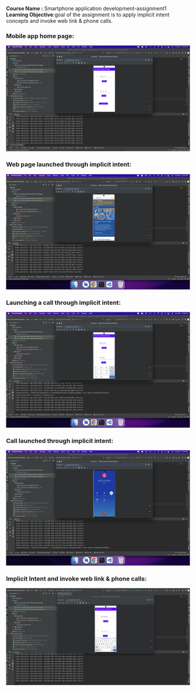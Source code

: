 <b>Course Name :</b> Smartphone application development-assignment1
**Learning Objective**:goal of the assignment is to apply implicit intent concepts and invoke web link & phone calls.
### Mobile app home page:
![home](screenshots/MainPage.png)

### Web page launched through implicit intent: 
![sjsu](screenshots/Sjsu.png)

### Launching a call through implicit intent:
![phone number](screenshots/phonenumber.png)

### Call launched through implicit intent:
![ring](screenshots/ring.png)

### Implicit Intent and invoke web link & phone calls:
![implicit_intent.gif](screenshots/implicit_intent.gif)



